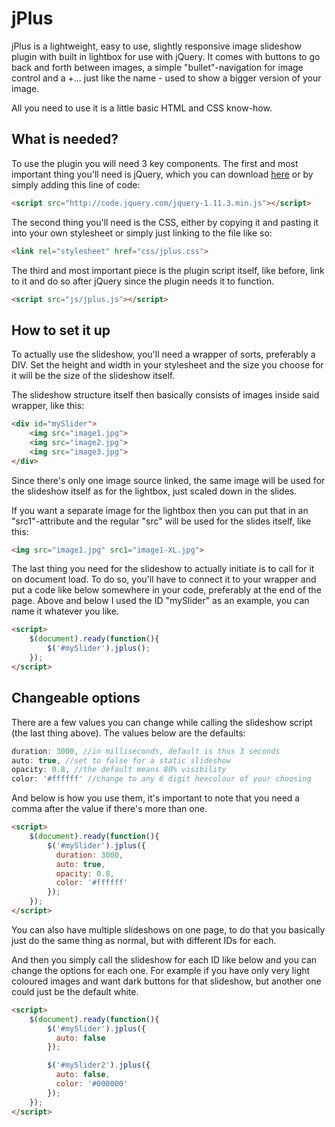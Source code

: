 jPlus
======

jPlus is a lightweight, easy to use, slightly responsive image slideshow plugin with built in lightbox for use with jQuery. It comes with buttons to go back and forth between images, a simple "bullet"-navigation for image control and a +... just like the name - used to show a bigger version of your image.

All you need to use it is a little basic HTML and CSS know-how.


What is needed?
------
To use the plugin you will need 3 key components. The first and most important thing you'll need is jQuery, which you can download [here](https://jquery.com/) or by simply adding this line of code:
```html
<script src="http://code.jquery.com/jquery-1.11.3.min.js"></script>
```

The second thing you'll need is the CSS, either by copying it and pasting it into your own stylesheet or simply just linking to the file like so:
```html
<link rel="stylesheet" href="css/jplus.css">
```

The third and most important piece is the plugin script itself, like before, link to it and do so after jQuery since the plugin needs it to function.
```html
<script src="js/jplus.js"></script>
```


How to set it up
------
To actually use the slideshow, you'll need a wrapper of sorts, preferably a DIV. Set the height and width in your stylesheet and the size you choose for it will be the size of the slideshow itself.

The slideshow structure itself then basically consists of images inside said wrapper, like this:
```html
<div id="mySlider">
	<img src="image1.jpg">
	<img src="image2.jpg">
	<img src="image3.jpg">
</div>
```

Since there's only one image source linked, the same image will be used for the slideshow itself as for the lightbox, just scaled down in the slides.

If you want a separate image for the lightbox then you can put that in an "src1"-attribute and the regular "src" will be used for the slides itself, like this:
```html
<img src="image1.jpg" src1="image1-XL.jpg">
```

The last thing you need for the slideshow to actually initiate is to call for it on document load. To do so, you'll have to connect it to your wrapper and put a code like below somewhere in your code, preferably at the end of the page. Above and below I used the ID "mySlider" as an example, you can name it whatever you like.

```html
<script>
	$(document).ready(function(){
		$('#mySlider').jplus();
	});
</script>
```


Changeable options
------
There are a few values you can change while calling the slideshow script (the last thing above).
The values below are the defaults:

```javascript
duration: 3000, //in milliseconds, default is thus 3 seconds
auto: true, //set to false for a static slideshow
opacity: 0.8, //the default means 80% visibility
color: '#ffffff' //change to any 6 digit hexcolour of your choosing
```

And below is how you use them, it's important to note that you need a comma after the value if there's more than one.

```html
<script>
	$(document).ready(function(){
		$('#mySlider').jplus({
		  duration: 3000,
		  auto: true,
		  opacity: 0.8,
		  color: '#ffffff'
		});
	});
</script>
```

You can also have multiple slideshows on one page, to do that you basically just do the same thing as normal, but with different IDs for each.

And then you simply call the slideshow for each ID like below and you can change the options for each one. For example if you have only very light coloured images and want dark buttons for that slideshow, but another one could just be the default white.

```html
<script>
	$(document).ready(function(){
		$('#mySlider').jplus({
		  auto: false
		});

		$('#mySlider2').jplus({
		  auto: false,
		  color: '#000000'
		});
	});
</script>
```
